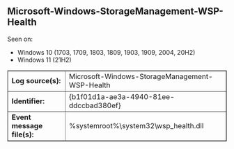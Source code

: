 ## Microsoft-Windows-StorageManagement-WSP-Health

Seen on:
* Windows 10 (1703, 1709, 1803, 1809, 1903, 1909, 2004, 20H2)
* Windows 11 (21H2)

<table border="1" class="docutils">
  <tbody>
    <tr>
      <td><b>Log source(s):</b></td>
      <td>Microsoft-Windows-StorageManagement-WSP-Health</td>
    </tr>
    <tr>
      <td><b>Identifier:</b></td>
      <td>{b1f01d1a-ae3a-4940-81ee-ddccbad380ef}</td>
    </tr>
    <tr>
      <td><b>Event message file(s):</b></td>
      <td>%systemroot%\system32\wsp_health.dll</td>
    </tr>
  </tbody>
</table>

&nbsp;


